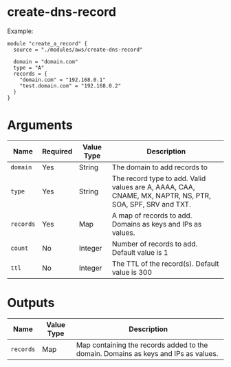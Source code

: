 # create-dns-record

Example:

```hcl
module "create_a_record" {
  source = "./modules/aws/create-dns-record"

  domain = "domain.com"
  type = "A"
  records = {
    "domain.com" = "192.168.0.1"
    "test.domain.com" = "192.168.0.2"
  }
}
```

# Arguments

| Name                      | Required | Value Type | Description
|---------------------------| -------- | ---------- | -----------
|`domain`                   | Yes      | String     | The domain to add records to
|`type`                     | Yes      | String     | The record type to add. Valid values are A, AAAA, CAA, CNAME, MX, NAPTR, NS, PTR, SOA, SPF, SRV and TXT.
|`records`                  | Yes      | Map        | A map of records to add. Domains as keys and IPs as values.
|`count`                    | No       | Integer    | Number of records to add. Default value is 1
|`ttl`                      | No       | Integer    | The TTL of the record(s). Default value is 300

# Outputs

| Name                      | Value Type | Description
|---------------------------| ---------- | -----------
|`records`                  | Map        | Map containing the records added to the domain. Domains as keys and IPs as values.

